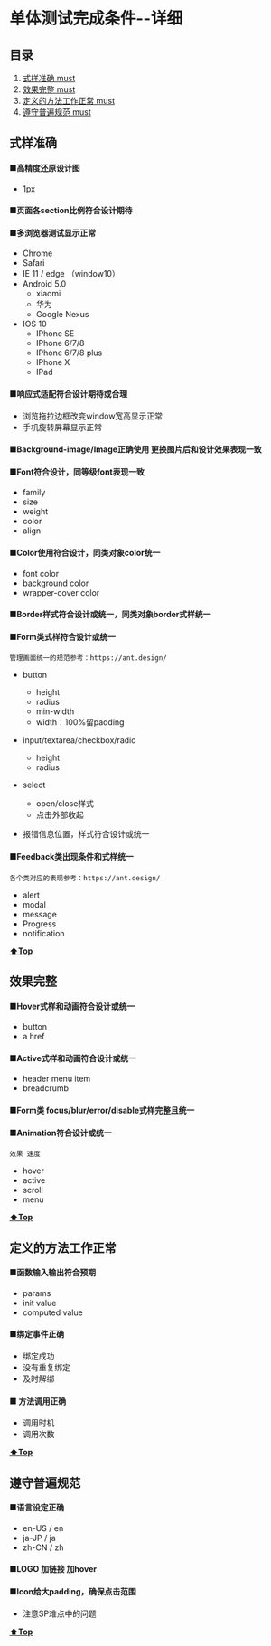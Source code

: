 # 单体测试完成条件--详细

<a name="table-of-contents"></a>
## 目录

  1. [式样准确 must](#style)
  1. [效果完整 must](#effect)
  1. [定义的方法工作正常 must](#function)
  1. [遵守普遍规范 must](#common)

<a name="style"></a>
## 式样准确

#### ■高精度还原设计图 
+ 1px

#### ■页面各section比例符合设计期待

#### ■多浏览器测试显示正常
+ Chrome 
+ Safari
+ IE 11 / edge  （window10）
+ Android 5.0
  + xiaomi
  + 华为
  + Google Nexus 
+ IOS 10 
  + IPhone SE
  + IPhone 6/7/8
  + IPhone 6/7/8 plus
  + IPhone X
  + IPad
  
#### ■响应式适配符合设计期待或合理
+ 浏览拖拉边框改变window宽高显示正常
+ 手机旋转屏幕显示正常

#### ■Background-image/Image正确使用 更换图片后和设计效果表现一致

#### ■Font符合设计，同等级font表现一致
+ family
+ size 
+ weight
+ color
+ align

#### ■Color使用符合设计，同类对象color统一
+ font color
+ background color
+ wrapper-cover color

#### ■Border样式符合设计或统一，同类对象border式样统一


#### ■Form类式样符合设计或统一
    管理画面统一的规范参考：https://ant.design/

+ button
  + height
  + radius
  + min-width
  + width：100%留padding
  
+ input/textarea/checkbox/radio
  + height
  + radius
  
+ select
  + open/close样式
  + 点击外部收起

+ 报错信息位置，样式符合设计或统一


#### ■Feedback类出现条件和式样统一
    各个类对应的表现参考：https://ant.design/
+ alert
+ modal
+ message
+ Progress
+ notification

**[⬆Top](#table-of-contents)**



<a name="effect"></a>
## 效果完整

#### ■Hover式样和动画符合设计或统一
+ button 
+ a href
    
#### ■Active式样和动画符合设计或统一
+ header menu item
+ breadcrumb 

#### ■Form类 focus/blur/error/disable式样完整且统一
  

#### ■Animation符合设计或统一
    效果 速度
+ hover
+ active
+ scroll
+ menu

**[⬆Top](#table-of-contents)**



<a name="function"></a>
## 定义的方法工作正常

#### ■函数输入输出符合预期
+ params
+ init value
+ computed value

#### ■绑定事件正确
+ 绑定成功
+ 没有重复绑定
+ 及时解绑

#### ■ 方法调用正确
+ 调用时机
+ 调用次数

**[⬆Top](#table-of-contents)**



<a name="common"></a>
## 遵守普遍规范

#### ■语言设定正确
+ en-US / en
+ ja-JP / ja
+ zh-CN / zh

#### ■LOGO  加链接 加hover

#### ■Icon给大padding，确保点击范围
  + 注意SP难点中的问题


**[⬆Top](#table-of-contents)**